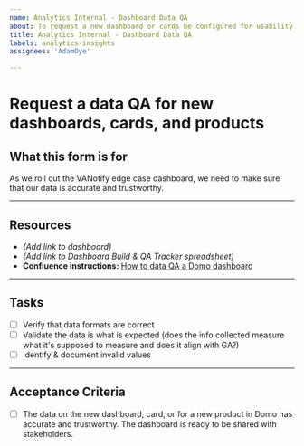 ```yaml
---
name: Analytics Internal - Dashboard Data QA
about: To request a new dashboard or cards be configured for usability
title: Analytics Internal - Dashboard Data QA
labels: analytics-insights
assignees: 'AdamOye'

---
```


# Request a data QA for new dashboards, cards, and products

## What this form is for
As we roll out the VANotify edge case dashboard, we need to make sure that our data is accurate and trustworthy. 

---
## Resources
- _(Add link to dashboard)_
- _(Add link to Dashboard Build & QA Tracker spreadsheet)_
- **Confluence instructions:** [How to data QA a Domo dashboard](https://vfs.atlassian.net/wiki/spaces/AT/pages/1821900905/How+to+Data+QA+Domo+dashboards)

---
## Tasks
- [ ] Verify that data formats are correct
- [ ] Validate the data is what is expected (does the info collected measure what it's supposed to measure and does it align with GA?)
- [ ] Identify & document invalid values
---
## Acceptance Criteria
- [ ] The data on the new dashboard, card, or for a new product in Domo has accurate and trustworthy. The dashboard is ready to be shared with stakeholders.
